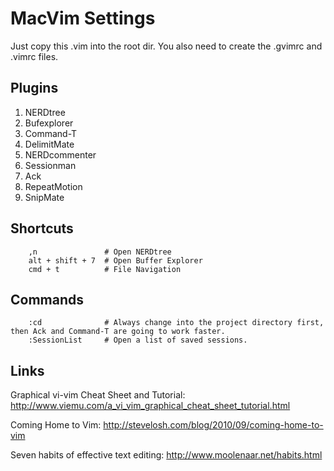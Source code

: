 MacVim Settings
===============

Just copy this .vim into the root dir. You also need to create the .gvimrc and .vimrc files.


Plugins
-------

1. NERDtree
2. Bufexplorer
3. Command-T
4. DelimitMate
5. NERDcommenter
6. Sessionman
7. Ack
8. RepeatMotion
9. SnipMate


Shortcuts
---------

		,n               # Open NERDtree
		alt + shift + 7  # Open Buffer Explorer
		cmd + t          # File Navigation


Commands
--------

		:cd              # Always change into the project directory first, then Ack and Command-T are going to work faster.
		:SessionList     # Open a list of saved sessions.


Links
-----

Graphical vi-vim Cheat Sheet and Tutorial:
		http://www.viemu.com/a_vi_vim_graphical_cheat_sheet_tutorial.html

Coming Home to Vim:
		http://stevelosh.com/blog/2010/09/coming-home-to-vim

Seven habits of effective text editing:
		http://www.moolenaar.net/habits.html
